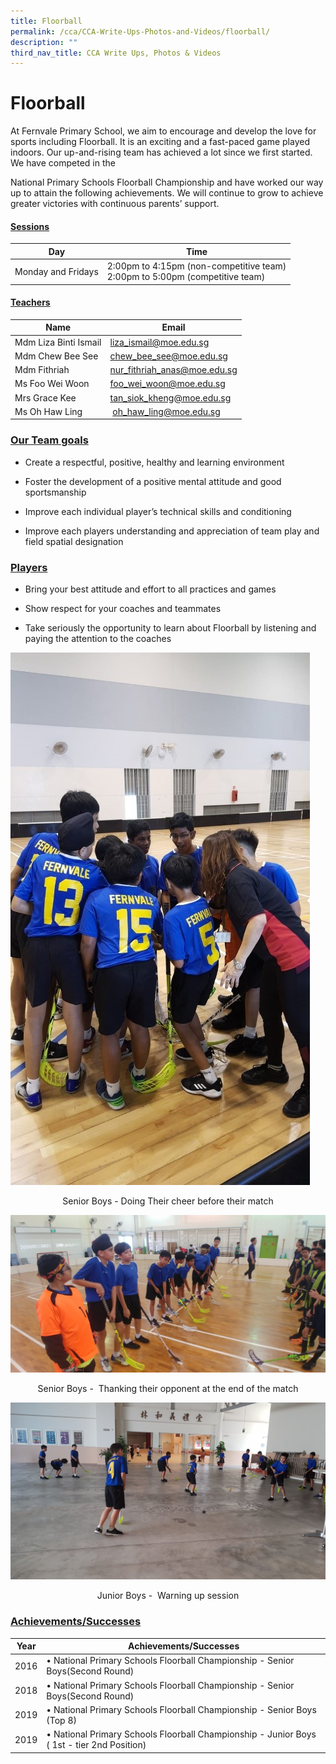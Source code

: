 ```yaml
---
title: Floorball
permalink: /cca/CCA-Write-Ups-Photos-and-Videos/floorball/
description: ""
third_nav_title: CCA Write Ups, Photos & Videos
---
```

# Floorball

At Fernvale Primary School, we aim to encourage and develop the love for sports including Floorball. It is an exciting and a fast-paced game played indoors. Our up-and-rising team has achieved a lot since we first started. We have competed in the  

National Primary Schools Floorball Championship and have worked our way up to attain the following achievements. We will continue to grow to achieve greater victories with continuous parents’ support.

#### <b><u>Sessions</b></u>

| Day                | Time                                                                        |
|--------------------|-----------------------------------------------------------------------------|
| Monday and Fridays | 2:00pm to 4:15pm (non-competitive team)<br> 2:00pm to 5:00pm (competitive team) |

#### <b><u>Teachers</b></u>


| Name                  | Email                        |
|-----------------------|------------------------------|
| Mdm Liza Binti Ismail | [liza\_ismail@moe.edu.sg](mailto:liza_ismail@moe.edu.sg)       |
| Mdm Chew Bee See      | [chew\_bee\_see@moe.edu.sg](mailto:chew_bee_see@moe.edu.sg)     |
| Mdm Fithriah          | [nur\_fithriah\_anas@moe.edu.sg](mailto:nur_fithriah_anas@moe.edu.sg) |
| Ms Foo Wei Woon       |  [foo\_wei\_woon@moe.edu.sg](mailto:foo_wei_woon@moe.edu.sg)    |
| Mrs Grace Kee         |  [tan\_siok\_kheng@moe.edu.sg](mailto:tan_siok_kheng@moe.edu.sg)   |
| Ms Oh Haw Ling        |   [oh\_haw\_ling@moe.edu.sg](mailto:oh_haw_ling@moe.edu.sg)     |

### <b><u>Our Team goals</b></u>

*   Create a respectful, positive, healthy and learning environment  
    
*   Foster the development of a positive mental attitude and good sportsmanship  
    
*   Improve each individual player’s technical skills and conditioning  
    
*   Improve each players understanding and appreciation of team play and field spatial designation

### <b><u>Players  </b></u> 

*   Bring your best attitude and effort to all practices and games  
    
*   Show respect for your coaches and teammates
*   Take seriously the opportunity to learn about Floorball by listening and paying the attention to the coaches

![](/images/Cca/Floorball/floorball1.jpg)

<center>Senior Boys - Doing Their cheer before their match</center>

![](/images/Cca/Floorball/floorball2.jpg)

<center>Senior Boys -  Thanking their opponent at the end of the match</center>


![](/images/Cca/Floorball/floorball3.jpg)

<center>Junior Boys -  Warning up session</center>

### <b><u>Achievements/Successes</b></u>

| Year | Achievements/Successes                                                                    |
|------|-------------------------------------------------------------------------------------------|
| 2016 | • National Primary Schools Floorball Championship - Senior Boys(Second Round)               |
| 2018 |  • National Primary Schools Floorball Championship - Senior Boys(Second Round)               |
| 2019 |  • National Primary Schools Floorball Championship - Senior Boys (Top 8)                     |
| 2019 |  • National Primary Schools Floorball Championship - Junior Boys ( 1st - tier 2nd Position)  |